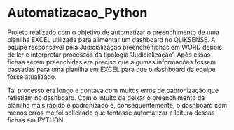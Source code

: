 # Automatizacao_Python
Projeto realizado com o objetivo de automatizar o preenchimento de uma planilha EXCEL utilizada para alimentar um dashboard no QLIKSENSE. A equipe responsável pela Judicialização preenche fichas em WORD depois de ler e interpretar processos da tipologia 'Judicialização'. Após essas fichas serem preenchidas era preciso que algumas informações fossem passadas para uma planilha em EXCEL para que o dashboard da equipe fosse atualizado.

Tal processo era longo e contava com muitos erros de padronização que refletiam no dashboard. Com o intuito de deixar o preenchimento da planilha mais rápido e padronizado e, consequentemente, o dashboard com menos erros me foi solicitado que tentasse automatizar a leitura dessas fichas em PYTHON.
